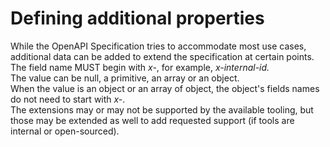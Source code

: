 # Defining additional properties

 While the OpenAPI Specification tries to accommodate most use cases, additional data can be added to extend the specification at certain points.  
The field name MUST begin with _x-_, for example, _x-internal-id._  
The value can be null, a primitive, an array or an object.  
When the value is an object or an array of object, the object's fields names do not need to start with _x-_.  
The extensions may or may not be supported by the available tooling, but those may be extended as well to add requested support \(if tools are internal or open-sourced\).

